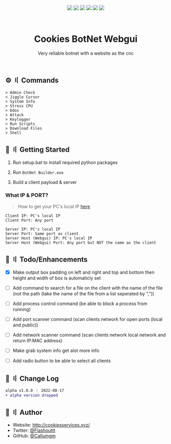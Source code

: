 <p align="center">
  <img src="https://sonarcloud.io/api/project_badges/measure?project=Callumgm_Cookies_RAT&metric=ncloc">
  <img src="https://img.shields.io/badge/version-5.0.5-blue.svg?cacheSeconds=2592000" >
  <img src="https://img.shields.io/badge/Maintained%3F-yes-green.svg" >
  <img src="https://img.shields.io/badge/license-MIT-yellow.svg" >
  <img src="https://img.shields.io/github/last-commit/Callumgm/Cookies_RAT">
  <a href="https://twitter.com/Flashouttt" target="_blank">
    <img src="https://img.shields.io/twitter/follow/Flashouttt.svg?style=social">
  </a>
</p>

<!-- PROJECT LOGO -->
<br />
<p align="center">

  <h1 align="center">Cookies BotNet Webgui</h1>

  <p align="center">
    Very reliable botnet with a website as the cnc
    <br />
  </p>
</p>

<br>


## <a id="commands"></a>:gear: 〢 Commands ##

```shell
> Admin Check
> Jiggle Cursor
> System Info
> Stress CPU
> Ddos
> Attack
> Keylogger
> Run Scripts
> Download Files
> Shell
```

## <a id="gettingstarted"></a>:file_folder: 〢 Getting Started ##

1. Run setup.bat to install required python packages

2. Run `BotNet Builder.exe`

3. Build a client payload & server

### What IP & PORT? ###
> How to get your PC's local IP [here](https://www.businessinsider.com/how-to-find-ip-address-on-windows?r=US&IR=T)

```
Client IP: PC's local IP
Client Port: Any port

Server IP: PC's local IP
Server Port: Same port as client
Server Host (Webgui) IP: PC's local IP
Server Host (Webgui) Port: Any port but NOT the same as the client
```


## <a id="enhancements"></a>:pushpin: 〢 Todo/Enhancements ##

- [x] Make output box padding on left and right and top and bottom then height and width of box is automaticly set
- [ ] Add command to search for a file on the client with the name of the file (not the path (take the name of the file from a list seperated by ","))
- [ ] Add process control command (be able to block a process from running)
- [ ] Add port scanner command (scan clients network for open ports (local and public))
- [ ] Add network scanner command (scan clients network local network and return IP:MAC address)
- [ ] Make grab system info get alot more info
- [ ] Add radio button to be able to select all clients



## <a id="changelog"></a>:thought_balloon: 〢 Change Log ##

```diff
alpha v1.0.0 ⋮ 2022-08-17
+ alpha version dropped
```

## <a id="author"></a>👤 〢 Author ##

- Website: http://cookiesservices.xyz/  
- Twitter: [@Flashouttt](https://twitter.com/Flashouttt)  
- GitHub: [@Callumgm](https://github.com/Callumgm)    
